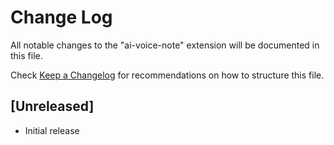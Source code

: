# Change Log

All notable changes to the "ai-voice-note" extension will be documented in this file.

Check [Keep a Changelog](http://keepachangelog.com/) for recommendations on how to structure this file.

## [Unreleased]

- Initial release